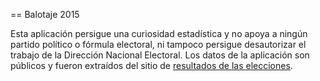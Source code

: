 == Balotaje 2015

Esta aplicación persigue una curiosidad estadística y no apoya a ningún
partido político o fórmula electoral, ni tampoco persigue desautorizar el
trabajo de la Dirección Nacional Electoral. Los datos de la aplicación son
públicos y fueron extraídos del sitio de
<a href="http://www.resultados.gob.ar/inicio.htm">resultados de
las elecciones</a>.
